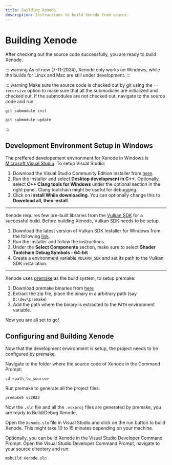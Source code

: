 ```yaml
---
title: Building Xenode
description: Instructions to build Xenode from source.
---
```


# Building Xenode

After checking out the source code successfully, you are ready to build Xenode.

::: warning
As of now (7-11-2024), Xenode only works on Windows, while the builds for Linux and Mac are still under development. 
:::

::: warning
Make sure the source code is checked out by git using the `--recursive` option to make sure that all the submodules are initialized and checked out. If the submodules are not checked out, navigate to the source code and run:

```
git submodule init

git submodule update
```
:::

## Development Environment Setup in Windows

The preffered developement environment for Xenode in Windows is [Microsoft Visual Studio](https://visualstudio.microsoft.com/). To setup Visual Studio:

1. Download the Visual Studio Community Edition Installer from [here](https://visualstudio.microsoft.com/downloads/).
2. Run the installer and select **Desktop development in C++**. Optionally, select **C++ Clang tools for Windows** under the optional section in the right panel. Clang toolchain might be useful for debugging.
3. Click on **Install While downloading**. You can optionally change this to **Download all, then install**.

---

Xenode requires few pre-built libraries from the [Vulkan SDK](https://www.lunarg.com/vulkan-sdk/) for a successful build. Before building Xenode, Vulkan SDK needs to be setup.

1. Download the latest version of Vulkan SDK Installer for Windows from the following [link](https://vulkan.lunarg.com/sdk/home#windows).
2. Run the installer and follow the instructions. 
3. Under the **Select Components** section, make sure to select **Shader Toolchain Debug Symbols - 64-bit**
4. Create a environment variable `VULKAN_SDK` and set its path to the Vulkan SDK installation.

---

Xenode uses [premake](https://premake.github.io) as the build system, to setup premake:

1. Download premake binaries from [here](https://premake.github.io/download/)
2. Extract the zip file, place the binary in a arbitrary path (say `D:\dev\premake`)
3. Add the path where the binary is extracted to the `PATH` environment variable.

Now you are all set to go! 

## Configuring and Building Xenode

Now that the development environment is setup, the project needs to he configured by premake. 

Navigate to the folder where the source code of Xenode in the Command Prompt:

```
cd <path_to_source>
```
Run premake to generate all the project files:

```
premake5 vs2022
```

Now the `.sln` file and all the `.vcxproj` files are generated by premake, you are ready to Build/Debug Xenode,

Open the `Xenode.sln` file in Visual Studio and click on the run button to build Xenode. This might take 10 to 15 minutes depending on your machine.

Optionally, you can build Xenode in the Visual Studio Developer Command Prompt. Open the Visual Studio Developer Command Prompt, navigate to your source directory and run:

```
msbuild Xenode.sln
```